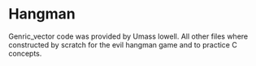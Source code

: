 # Hangman
Genric_vector code was provided by Umass lowell.
All other files where constructed by scratch for the evil hangman game
and to practice C concepts.
